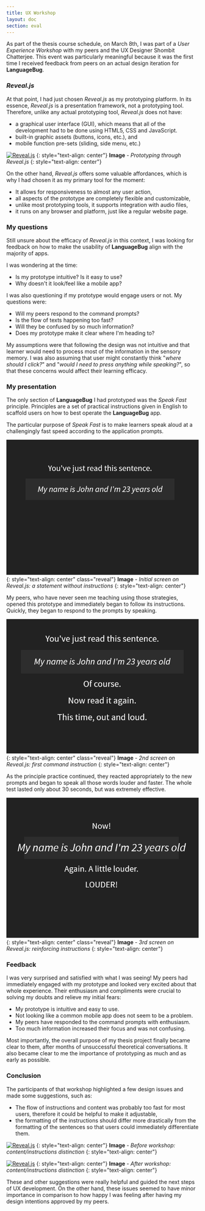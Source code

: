 ```yaml
---
title: UX Workshop
layout: doc
section: eval
---
```


As part of the thesis course schedule, on March 8th, I was part of a *User Experience Workshop* with my peers and the UX Designer Shombit Chatterjee. This event was particularly meaningful because it was the first time I received feedback from peers on an actual design iteration for **LanguageBug**.

### *Reveal.js*

At that point, I had just chosen *Reveal.js* as my prototyping platform. In its essence, *Reveal.js* is a presentation framework, not a prototyping tool. Therefore, unlike any actual prototyping tool, *Reveal.js* does not have:

- a graphical user interface (GUI), which means that all of the development had to be done using HTML5, CSS and JavaScript.
- built-in graphic assets (buttons, icons, etc.), and
- mobile function pre-sets (sliding, side menu, etc.)

[![*Reveal.js*]({{site.baseurl}}/images/eval-ux-reveal.png)]({{site.baseurl}}/images/eval-ux-reveal.png)
{: style="text-align: center"}
**Image** - _Prototyping through Reveal.js_
{: style="text-align: center"}

On the other hand, *Reveal.js* offers some valuable affordances, which is why I had chosen it as my primary tool for the moment:

* It allows for responsiveness to almost any user action,
* all aspects of the prototype are completely flexible and customizable,
* unlike most prototyping tools, it supports integration with audio files,
* it runs on any browser and platform, just like a regular website page.

### My questions

Still unsure about the efficacy of *Reveal.js* in this context, I was looking for feedback on how to make the usability of **LanguageBug** align with the majority of apps. 

I was wondering at the time:

* Is my prototype intuitive? Is it easy to use?
* Why doesn't it look/feel like a mobile app?

I was also questioning if my prototype would engage users or not. My questions were:

* Will my peers respond to the command prompts?
* Is the flow of texts happening too fast?
* Will they be confused by so much information?
* Does my prototype make it clear where I'm heading to?

My assumptions were that following the design was not intuitive and that learner would need to process most of the information in the sensory memory. I was also assuming that user might constantly think "*where should I click?*" and "*would I need to press anything while speaking?*", so that these concerns would affect their learning efficacy.

### My presentation

The only section of **LanguageBug** I had prototyped was the *Speak Fast* principle. Principles are a set of practical instructions given in English to scaffold users on how to best operate the **LanguageBug** app.

The particular purpose of *Speak Fast* is to make learners speak aloud at a challengingly fast speed according to the application prompts.

![reveal1.PNG](/images/prototype/image04.png)
{: style="text-align: center" class="reveal"}
**Image** - _Initial screen on Reveal.js: a statement without instructions_
{: style="text-align: center"}

My peers, who have never seen me teaching using those strategies, opened this prototype and immediately began to follow its instructions. Quickly, they began to respond to the prompts by speaking.

![reveal1.PNG](/images/prototype/image08.png)
{: style="text-align: center" class="reveal"}
**Image** - _2nd screen on Reveal.js: first command instruction_
{: style="text-align: center"}

As the principle practice continued, they reacted appropriately to the new prompts and began to speak all those words louder and faster. The whole test lasted only about 30 seconds, but was extremely effective.

![reveal1.PNG](/images/prototype/image02.png)
{: style="text-align: center" class="reveal"}
**Image** - _3rd screen on Reveal.js: reinforcing instructions_
{: style="text-align: center"}

### Feedback

I was very surprised and satisfied with what I was seeing! My peers had immediately engaged with my prototype and looked very excited about that whole experience. Their enthusiasm and compliments were crucial to solving my doubts and relieve my initial fears:

* My prototype is intuitive and easy to use.
* Not looking like a common mobile app does not seem to be a problem.
* My peers have responded to the command prompts with enthusiasm.
* Too much information increased their focus and was not confusing.

Most importantly, the overall purpose of my thesis project finally became clear to them, after months of unsuccessful theoretical conversations. It also became clear to me the importance of prototyping as much and as early as possible.

### Conclusion

The participants of that workshop highlighted a few design issues and made some suggestions, such as:

* The flow of instructions and content was probably too fast for most users, therefore it could be helpful to make it adjustable,
* the formatting of the instructions should differ more drastically from the formatting of the sentences so that users could immediately differentiate them.

[![*Reveal.js*]({{site.baseurl}}/images/eval-ux-pre.jpg)]({{site.baseurl}}/images/eval-ux-pre.jpg)
{: style="text-align: center"}
**Image** - _Before workshop: content/instructions distinction_
{: style="text-align: center"}

[![*Reveal.js*]({{site.baseurl}}/images/eval-ux-post.jpg)]({{site.baseurl}}/images/eval-ux-post.jpg)
{: style="text-align: center"}
**Image** - _After workshop: content/instructions distinction_
{: style="text-align: center"}

These and other suggestions were really helpful and guided the next steps of UX development. On the other hand, these issues seemed to have minor importance in comparison to how happy I was feeling after having my design intentions approved by my peers.